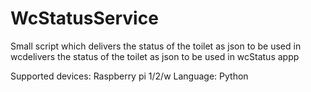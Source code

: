 # WcStatusService

Small script which delivers the status of the toilet as json to be used in wcdelivers the status of the toilet as json to be used in wcStatus appp 

Supported devices: Raspberry pi 1/2/w
Language: Python
